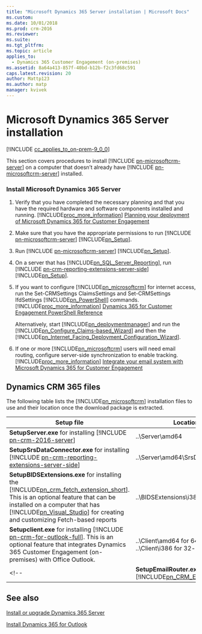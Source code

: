 ```yaml
---
title: "Microsoft Dynamics 365 Server installation | Microsoft Docs"
ms.custom: 
ms.date: 10/01/2018
ms.prod: crm-2016
ms.reviewer: 
ms.suite: 
ms.tgt_pltfrm: 
ms.topic: article
applies_to: 
  - Dynamics 365 Customer Engagement (on-premises)
ms.assetid: 8a64a413-857f-40bd-b12b-f2c3fd68c591
caps.latest.revision: 20
author: Mattp123
ms.author: matp
manager: kvivek
---
```

# Microsoft Dynamics 365 Server installation

[!INCLUDE [cc_applies_to_on-prem-9_0_0](../includes/cc_applies_to_on-prem-9_0_0.md)]

This section covers procedures to install [!INCLUDE [pn-microsoftcrm-server](../includes/pn-microsoftcrm-server.md)] on a computer that doesn’t already have [!INCLUDE [pn-microsoftcrm-server](../includes/pn-microsoftcrm-server.md)] installed.  
  
### Install Microsoft Dynamics 365 Server  
  
1.  Verify that you have completed the necessary planning and that you have the required hardware and software components installed and running. [!INCLUDE[proc_more_information](../includes/proc-more-information.md)] [Planning your deployment of Microsoft Dynamics 365 for Customer Engagement](planning-your-deployment-of-microsoft-dynamics-365.md)  
  
2.  Make sure that you have the appropriate permissions to run [!INCLUDE [pn-microsoftcrm-server](../includes/pn-microsoftcrm-server.md)] [!INCLUDE[pn_Setup](../includes/pn-setup.md)]. <!-- [!INCLUDE[proc_more_information](../includes/proc-more-information.md)][Minimum permissions required for Microsoft Dynamics 365 for Customer Engagement Setup and services](security-considerations-for-microsoft-dynamics-365.md#BKMK_MinimumPermissions) -->
  
3.  Run [!INCLUDE [pn-microsoftcrm-server](../includes/pn-microsoftcrm-server.md)] [!INCLUDE[pn_Setup](../includes/pn-setup.md)].  
  
4.  On a server that has [!INCLUDE[pn_SQL_Server_Reporting](../includes/pn-sql-server-reporting.md)], run [!INCLUDE [pn-crm-reporting-extensions-server-side](../includes/pn-crm-reporting-extensions-server-side.md)] [!INCLUDE[pn_Setup](../includes/pn-setup.md)].  
  
5.  If you want to configure [!INCLUDE[pn_microsoftcrm](../includes/pn-microsoftcrm.md)] for internet access, run the Set-CRMSettings ClaimsSettings and Set-CRMSettings IfdSettings [!INCLUDE[pn_PowerShell](../includes/pn-powershell.md)] commands. [!INCLUDE[proc_more_information](../includes/proc-more-information.md)] [Dynamics 365 for Customer Engagement PowerShell Reference](/powershell/dynamics365/customer-engagement/overview)  
  
     Alternatively, start [!INCLUDE[pn_deploymentmanager](../includes/pn-deploymentmanager.md)] and run the [!INCLUDE[pn_Configure_Claims-based_Wizard](../includes/pn-configure-claims-based-wizard.md)] and then the [!INCLUDE[pn_Internet_Facing_Deployment_Configuration_Wizard](../includes/pn-internet-facing-deployment-configuration-wizard.md)].  
  
6.  If one or more [!INCLUDE[pn_microsoftcrm](../includes/pn-microsoftcrm.md)] users will need email routing, configure server-side synchronization to enable tracking. [!INCLUDE[proc_more_information](../includes/proc-more-information.md)] [Integrate your email system with Microsoft Dynamics 365 for Customer Engagement](../admin/integrate-synchronize-your-email-system.md)  
  
## Dynamics CRM 365 files  
 The following table lists the [!INCLUDE[pn_microsoftcrm](../includes/pn-microsoftcrm.md)] installation files to use and their location once the download package is extracted.  
  
|Setup file|Location|  
|----------------|--------------|  
|**SetupServer.exe** for installing [!INCLUDE [pn-crm-2016-server](../includes/pn-crm-2016-server.md)] |..\Server\amd64|  
|**SetupSrsDataConnector.exe** for installing [!INCLUDE [pn-crm-reporting-extensions-server-side](../includes/pn-crm-reporting-extensions-server-side.md)] |..\Server\amd64\SrsDataConnector|  
|**SetupBIDSExtensions.exe** for installing the [!INCLUDE[pn_crm_fetch_extension_short](../includes/pn-crm-fetch-extension-short.md)]. This is an optional feature that can be installed on a computer that has [!INCLUDE[pn_Visual_Studio](../includes/pn-visual-studio.md)] for creating and customizing Fetch-based reports|..\BIDSExtensions\i386|  
|**Setupclient.exe** for installing [!INCLUDE [pn-crm-for-outlook-full](../includes/pn-crm-for-outlook-full.md)]. This is an optional feature that integrates Dynamics 365 Customer Engagement (on-premises) with Office Outlook. | ..\Client\amd64 for 64-bit<br /> ..\Client\i386 for 32-bit|  
<!-- |**SetupEmailRouter.exe** for [!INCLUDE[pn_CRM_E-Mail_Router](../includes/pn-crm-e-mail-router.md)]|-   ..\EmailRouter\amd64 for 64-bit<br />-   ..\EmailRouter\i386 for 32-bit|  -->
 
  
## See also  
 [Install or upgrade Dynamics 365 Server](install-or-upgrade-microsoft-dynamics-365-server.md) </br>  
 <!-- [Upgrading Microsoft Dynamics CRM Server](upgrading-microsoft-dynamics-crm-server.md) </br> -->
 [Install Dynamics 365 for Outlook](../../../outlook-addin/admin-guide/install.md) </br> 

